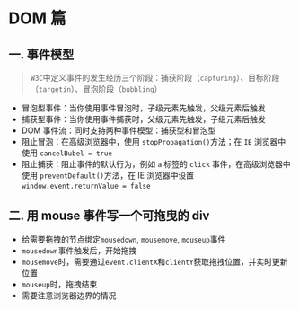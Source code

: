 # DOM 篇

## 一. 事件模型

> `W3C`中定义事件的发生经历三个阶段：捕获阶段（`capturing`）、目标阶段（`targetin`）、冒泡阶段（`bubbling`）

- 冒泡型事件：当你使用事件冒泡时，子级元素先触发，父级元素后触发
- 捕获型事件：当你使用事件捕获时，父级元素先触发，子级元素后触发
- DOM 事件流：同时支持两种事件模型：捕获型和冒泡型
- 阻止冒泡：在高级浏览器中，使用 `stopPropagation()`方法；在 `IE` 浏览器中使用 `cancelBubel = true`
- 阻止捕获：阻止事件的默认行为，例如 `a` 标签的 `click` 事件，在高级浏览器中使用 `preventDefault()`方法，在 IE 浏览器中设置 `window.event.returnValue = false`

## 二. 用 mouse 事件写一个可拖曳的 div

- 给需要拖拽的节点绑定`mousedown`, `mousemove`, `mouseup`事件
- `mousedown`事件触发后，开始拖拽
- `mousemove`时，需要通过`event.clientX`和`clientY`获取拖拽位置，并实时更新位置
- `mouseup`时，拖拽结束
- 需要注意浏览器边界的情况